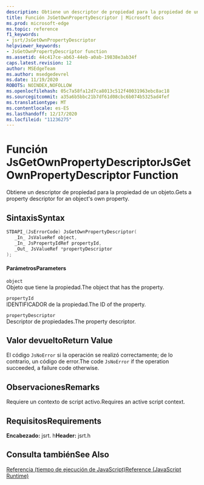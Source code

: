 ```yaml
---
description: Obtiene un descriptor de propiedad para la propiedad de un objeto.
title: Función JsGetOwnPropertyDescriptor | Microsoft docs
ms.prod: microsoft-edge
ms.topic: reference
f1_keywords:
- jsrt/JsGetOwnPropertyDescriptor
helpviewer_keywords:
- JsGetOwnPropertyDescriptor function
ms.assetid: 44c417ce-ab63-44eb-a0ab-19838e3ab34f
caps.latest.revision: 12
author: MSEdgeTeam
ms.author: msedgedevrel
ms.date: 11/19/2020
ROBOTS: NOINDEX,NOFOLLOW
ms.openlocfilehash: 05c7a58fa12d7ca8013c512f40031963ebc8ac18
ms.sourcegitcommit: a35a6b5bbc21b7df61d08cbc6b074b5325ad4fef
ms.translationtype: MT
ms.contentlocale: es-ES
ms.lasthandoff: 12/17/2020
ms.locfileid: "11236275"
---
```

# <span data-ttu-id="07b9d-103">Función JsGetOwnPropertyDescriptor</span><span class="sxs-lookup"><span data-stu-id="07b9d-103">JsGetOwnPropertyDescriptor Function</span></span>

<span data-ttu-id="07b9d-104">Obtiene un descriptor de propiedad para la propiedad de un objeto.</span><span class="sxs-lookup"><span data-stu-id="07b9d-104">Gets a property descriptor for an object's own property.</span></span>  
  
## <span data-ttu-id="07b9d-105">Sintaxis</span><span class="sxs-lookup"><span data-stu-id="07b9d-105">Syntax</span></span>  
  
```cpp  
STDAPI_(JsErrorCode) JsGetOwnPropertyDescriptor(  
   _In_ JsValueRef object,  
   _In_ JsPropertyIdRef propertyId,  
   _Out_ JsValueRef *propertyDescriptor  
);  
```  
  
#### <span data-ttu-id="07b9d-106">Parámetros</span><span class="sxs-lookup"><span data-stu-id="07b9d-106">Parameters</span></span>  
 `object`  
 <span data-ttu-id="07b9d-107">Objeto que tiene la propiedad.</span><span class="sxs-lookup"><span data-stu-id="07b9d-107">The object that has the property.</span></span>  
  
 `propertyId`  
 <span data-ttu-id="07b9d-108">IDENTIFICADOR de la propiedad.</span><span class="sxs-lookup"><span data-stu-id="07b9d-108">The ID of the property.</span></span>  
  
 `propertyDescriptor`  
 <span data-ttu-id="07b9d-109">Descriptor de propiedades.</span><span class="sxs-lookup"><span data-stu-id="07b9d-109">The property descriptor.</span></span>  
  
## <span data-ttu-id="07b9d-110">Valor devuelto</span><span class="sxs-lookup"><span data-stu-id="07b9d-110">Return Value</span></span>  
 <span data-ttu-id="07b9d-111">El código `JsNoError` si la operación se realizó correctamente; de lo contrario, un código de error.</span><span class="sxs-lookup"><span data-stu-id="07b9d-111">The code `JsNoError` if the operation succeeded, a failure code otherwise.</span></span>  
  
## <span data-ttu-id="07b9d-112">Observaciones</span><span class="sxs-lookup"><span data-stu-id="07b9d-112">Remarks</span></span>  
 <span data-ttu-id="07b9d-113">Requiere un contexto de script activo.</span><span class="sxs-lookup"><span data-stu-id="07b9d-113">Requires an active script context.</span></span>  
  
## <span data-ttu-id="07b9d-114">Requisitos</span><span class="sxs-lookup"><span data-stu-id="07b9d-114">Requirements</span></span>  
 <span data-ttu-id="07b9d-115">**Encabezado:** jsrt. h</span><span class="sxs-lookup"><span data-stu-id="07b9d-115">**Header:** jsrt.h</span></span>  
  
## <span data-ttu-id="07b9d-116">Consulta también</span><span class="sxs-lookup"><span data-stu-id="07b9d-116">See Also</span></span>  
 [<span data-ttu-id="07b9d-117">Referencia (tiempo de ejecución de JavaScript)</span><span class="sxs-lookup"><span data-stu-id="07b9d-117">Reference (JavaScript Runtime)</span></span>](../chakra-hosting/reference-javascript-runtime.md)
